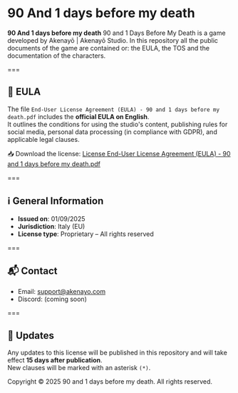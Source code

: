 # 90 And 1 days before my death
**90 And 1 days before my death** 90 and 1 Days Before My Death is a game developed by Akenayō | Akenayō Studio.
In this repository all the public documents of the game are contained or: the EULA, the TOS and the documentation of the characters.

===

## 📄 EULA

The file `End-User License Agreement (EULA) - 90 and 1 days before my death.pdf` includes the **official EULA on English**.  
It outlines the conditions for using the studio's content, publishing rules for social media, personal data processing (in compliance with GDPR), and applicable legal clauses.

📥 Download the license: [License End-User License Agreement (EULA) - 90 and 1 days before my death.pdf](/End-User%20License%20Agreement%20(EULA)%20-%2090%20and%201%20days%20before%20my%20death.pdf)

===

## ℹ️ General Information

- **Issued on**: 01/09/2025
- **Jurisdiction**: Italy (EU)  
- **License type**: Proprietary – All rights reserved

===

## 📬 Contact

- Email: support@akenayo.com
- Discord: (coming soon)

===

## 📢 Updates

Any updates to this license will be published in this repository and will take effect **15 days after publication**.  
New clauses will be marked with an asterisk `(*)`.


Copyright © 2025 90 and 1 days before my death. All rights reserved.
